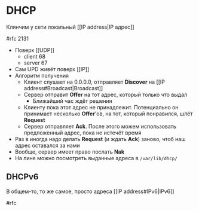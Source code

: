 # DHCP

Клянчим у сети локальный [[IP address|IP адрес]]

#rfc 2131

* Поверх [[UDP]]
	* client 68
	* server 67
* Сам UPD живёт поверх [[IP]]
* Алгоритм получения
	* Клиент слушает на 0.0.0.0, отправляет **Discover** на [[IP address#Broadcast|Broadcast]]
	* Сервер отправит **Offer** на тот адрес, который только что выдал
		* Ближайший час ждёт решения
	* Клиенту пока этот адрес не принадлежит. Потенциально он принимает несколько **Offer**'ов, на тот, который понравился, шлёт **Request**
	* Сервер отправляет **Ack**. После этого можем использовать предложенный адрес, пока не истечёт время
* Раз в иногда надо делать **Request** (и ждать **Ack**) заново, чтоб наш адрес оставался за нами
* Вообще, сервер имеет право послать **Nak**
* На лине можно посмотреть выданные адреса в `/var/lib/dhcp/`

## DHCPv6
В общем-то, то же самое, просто адреса [[IP address#IPv6|IPv6]]

#rfc 